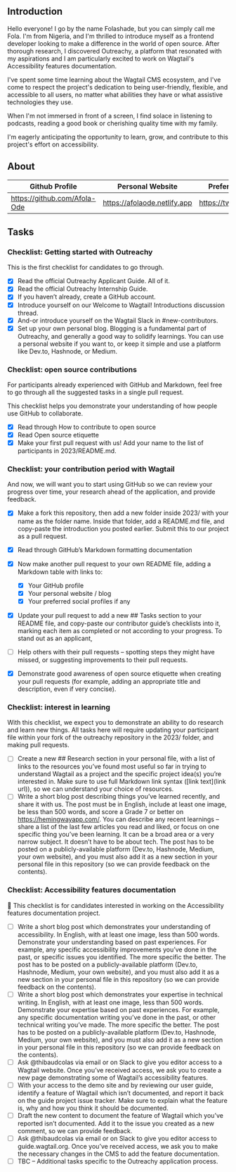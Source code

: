 ## Introduction

Hello everyone! I go by the name Folashade, but you can simply call me Fola. I'm from Nigeria, and I'm thrilled to introduce myself as a frontend developer looking to make a difference in the world of open source. After thorough research, I discovered Outreachy, a platform that resonated with my aspirations and I am particularly excited to work on Wagtail's Accessibility features documentation.

I've spent some time learning about the Wagtail CMS ecosystem, and I've come to respect the project's dedication to being user-friendly, flexible, and accessible to all users, no matter what abilities they have or what assistive technologies they use.

When I'm not immersed in front of a screen, I find solace in listening to podcasts, reading a good book or cherishing quality time with my family.

I'm eagerly anticipating the opportunity to learn, grow, and contribute to this project's effort on accessibility.

## About

| Github Profile               | Personal Website             | Preferred social profile     |
| ---------------------------- | ---------------------------- | ---------------------------- |
| https://github.com/Afola-Ode | https://afolaode.netlify.app | https://twitter.com/HuntaFola |

## Tasks

### Checklist: Getting started with Outreachy

This is the first checklist for candidates to go through.

- [x] Read the official Outreachy Applicant Guide. All of it.
- [x] Read the official Outreachy Internship Guide.
- [x] If you haven’t already, create a GitHub account.
- [x] Introduce yourself on our Welcome to Wagtail! Introductions discussion thread.
- [x] And-or introduce yourself on the Wagtail Slack in #new-contributors.
- [x] Set up your own personal blog. Blogging is a fundamental part of Outreachy, and generally a good way to solidify learnings. You can use a personal website if you want to, or keep it simple and use a platform like Dev.to, Hashnode, or Medium.

### Checklist: open source contributions

For participants already experienced with GitHub and Markdown, feel free to go through all the suggested tasks in a single pull request.

This checklist helps you demonstrate your understanding of how people use GitHub to collaborate.

- [x] Read through How to contribute to open source
- [x] Read Open source etiquette
- [x] Make your first pull request with us! Add your name to the list of participants in 2023/README.md.

### Checklist: your contribution period with Wagtail

And now, we will want you to start using GitHub so we can review your progress over time, your research ahead of the application, and provide feedback.

- [x] Make a fork this repository, then add a new folder inside 2023/ with your name as the folder name. Inside that folder, add a README.md file, and copy-paste the introduction you posted earlier. Submit this to our project as a pull request.
- [x] Read through GitHub’s Markdown formatting documentation
- [x] Now make another pull request to your own README file, adding a Markdown table with links to:
  - [x] Your GitHub profile
  - [x] Your personal website / blog
  - [x] Your preferred social profiles if any
- [x] Update your pull request to add a new ## Tasks section to your README file, and copy-paste our contributor guide’s checklists into it, marking each item as completed or not according to your progress.
      To stand out as an applicant,

- [ ] Help others with their pull requests – spotting steps they might have missed, or suggesting improvements to their pull requests.
- [x] Demonstrate good awareness of open source etiquette when creating your pull requests (for example, adding an appropriate title and description, even if very concise).

### Checklist: interest in learning

With this checklist, we expect you to demonstrate an ability to do research and learn new things. All tasks here will require updating your participant file within your fork of the outreachy repository in the 2023/ folder, and making pull requests.

- [ ] Create a new ## Research section in your personal file, with a list of links to the resources you’ve found most useful so far in trying to understand Wagtail as a project and the specific project idea(s) you’re interested in. Make sure to use full Markdown link syntax ([link text](link url)), so we can understand your choice of resources.
- [ ] Write a short blog post describing things you’ve learned recently, and share it with us. The post must be in English, include at least one image, be less than 500 words, and score a Grade 7 or better on https://hemingwayapp.com/. You can describe any recent learnings – share a list of the last few articles you read and liked, or focus on one specific thing you’ve been learning. It can be a broad area or a very narrow subject. It doesn’t have to be about tech. The post has to be posted on a publicly-available platform (Dev.to, Hashnode, Medium, your own website), and you must also add it as a new section in your personal file in this repository (so we can provide feedback on the contents).

### Checklist: Accessibility features documentation

🚧 This checklist is for candidates interested in working on the Accessibility features documentation project.

- [ ] Write a short blog post which demonstrates your understanding of accessibility. In English, with at least one image, less than 500 words. Demonstrate your understanding based on past experiences. For example, any specific accessibility improvements you’ve done in the past, or specific issues you identified. The more specific the better. The post has to be posted on a publicly-available platform (Dev.to, Hashnode, Medium, your own website), and you must also add it as a new section in your personal file in this repository (so we can provide feedback on the contents).
- [ ] Write a short blog post which demonstrates your expertise in technical writing. In English, with at least one image, less than 500 words. Demonstrate your expertise based on past experiences. For example, any specific documentation writing you’ve done in the past, or other technical writing you’ve made. The more specific the better. The post has to be posted on a publicly-available platform (Dev.to, Hashnode, Medium, your own website), and you must also add it as a new section in your personal file in this repository (so we can provide feedback on the contents).
- [ ] Ask @thibaudcolas via email or on Slack to give you editor access to a Wagtail website. Once you’ve received access, we ask you to create a new page demonstrating some of Wagtail’s accessibility features.
- [ ] With your access to the demo site and by reviewing our user guide, identify a feature of Wagtail which isn’t documented, and report it back on the guide project issue tracker. Make sure to explain what the feature is, why and how you think it should be documented.
- [ ] Draft the new content to document the feature of Wagtail which you’ve reported isn’t documented. Add it to the issue you created as a new comment, so we can provide feedback.
- [ ] Ask @thibaudcolas via email or on Slack to give you editor access to guide.wagtail.org. Once you’ve received access, we ask you to make the necessary changes in the CMS to add the feature documentation.
- [ ] TBC – Additional tasks specific to the Outreachy application process.
